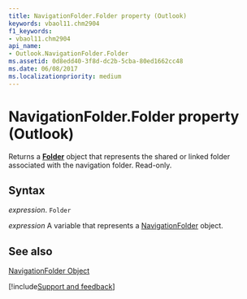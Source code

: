 ```yaml
---
title: NavigationFolder.Folder property (Outlook)
keywords: vbaol11.chm2904
f1_keywords:
- vbaol11.chm2904
api_name:
- Outlook.NavigationFolder.Folder
ms.assetid: 0d8edd40-3f8d-dc2b-5cba-80ed1662cc48
ms.date: 06/08/2017
ms.localizationpriority: medium
---
```



# NavigationFolder.Folder property (Outlook)

Returns a **[Folder](Outlook.Folder.md)** object that represents the shared or linked folder associated with the navigation folder. Read-only.


## Syntax

_expression_. `Folder`

_expression_ A variable that represents a [NavigationFolder](Outlook.NavigationFolder.md) object.


## See also


[NavigationFolder Object](Outlook.NavigationFolder.md)

[!include[Support and feedback](~/includes/feedback-boilerplate.md)]